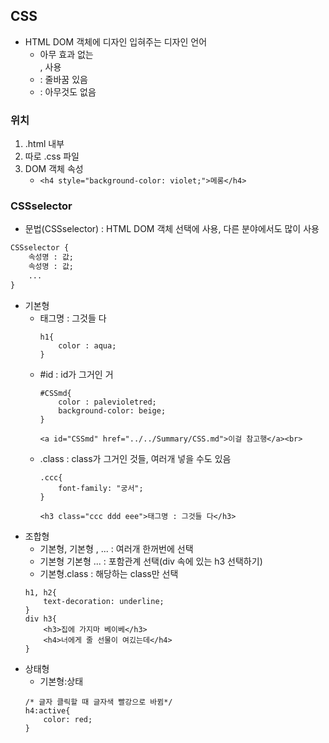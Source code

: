 ## CSS
- HTML DOM 객체에 디자인 입혀주는 디자인 언어  
    - 아무 효과 없는 <div>, <span> 사용
    - <div> : 줄바꿈 있음
    - <span> : 아무것도 없음
### 위치
1. .html 내부
2. 따로 .css 파일
3. DOM 객체 속성
    - ```<h4 style="background-color: violet;">메롱</h4>```
### CSSselector
- 문법(CSSselector) : HTML DOM 객체 선택에 사용, 다른 분야에서도 많이 사용
```html
CSSselector {
    속성명 : 값;
    속성명 : 값;
    ...
}
```
- 기본형
    - 태그명 : 그것들 다
        ```
        h1{
            color : aqua;
        }
        ```
    - #id : id가 그거인 거
        ```
        #CSSmd{
            color : palevioletred;
            background-color: beige;
        }

        <a id="CSSmd" href="../../Summary/CSS.md">이걸 참고행</a><br>
        ```
    - .class : class가 그거인 것들, 여러개 넣을 수도 있음
        ```
        .ccc{
            font-family: "궁서";
        }

        <h3 class="ccc ddd eee">태그명 : 그것들 다</h3>
        ```
- 조합형
    - 기본형, 기본형 , ... : 여러개 한꺼번에 선택
    - 기본형 기본형 ... : 포함관계 선택(div 속에 있는 h3 선택하기)
    - 기본형.class : 해당하는 class만 선택
    ```
    h1, h2{
        text-decoration: underline;
    }
    div h3{
        <h3>집에 가지마 베이베</h3>
        <h4>너에게 줄 선물이 여깄는데</h4>
    }
    ```
- 상태형
    - 기본형:상태
    ```
    /* 글자 클릭할 때 글자색 빨강으로 바뀜*/
    h4:active{
        color: red;
    }
    ```